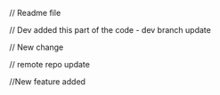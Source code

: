 // Readme file

// Dev added this part of the code - dev branch update

// New change 

// remote repo update


//New feature added

